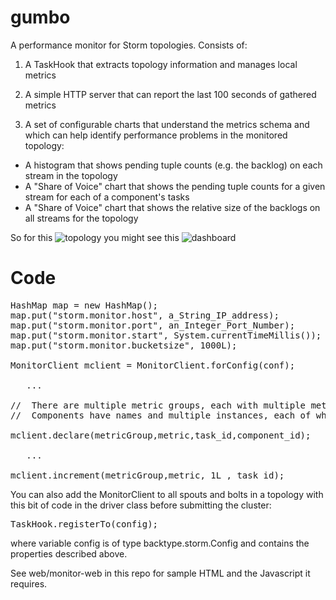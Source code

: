 gumbo
=====

A performance monitor for Storm topologies.  Consists of:

1) A TaskHook that extracts topology information and manages local metrics

2) A simple HTTP server that can report the last 100 seconds of gathered metrics

3) A set of configurable charts that understand the metrics schema and which can help identify performance problems in the monitored topology:

  - A histogram that shows pending tuple counts (e.g. the backlog) on each stream in the topology
  - A "Share of Voice" chart that shows the pending tuple counts for a given stream for each of a component's tasks
  - A "Share of Voice" chart that shows the relative size of the backlogs on all streams for the topology


So for this ![topology](https://github.com/chrisGerken/gumbo/blob/master/monitor/monitor/src/main/resources/IngesterTopology.png) you might see this ![dashboard](https://github.com/chrisGerken/gumbo/blob/master/monitor/monitor/src/main/resources/Gumbo.png)


Code
===
<pre>
HashMap map = new HashMap();
map.put("storm.monitor.host", a_String_IP_address);
map.put("storm.monitor.port", an_Integer_Port_Number);
map.put("storm.monitor.start", System.currentTimeMillis());  // should be the same for all calls
map.put("storm.monitor.bucketsize", 1000L);

MonitorClient mclient = MonitorClient.forConfig(conf);

   ...

//  There are multiple metric groups, each with multiple metrics.
//  Components have names and multiple instances, each of which has an integer ID
   
mclient.declare(metricGroup,metric,task_id,component_id);

   ...   
   
mclient.increment(metricGroup,metric, 1L , task_id);
</pre>

You can also add the MonitorClient to all spouts and bolts in a topology with this bit of code in the driver class before submitting the cluster:

<pre>
TaskHook.registerTo(config);
</pre>

where variable config is of type backtype.storm.Config and contains the properties described above.  

See web/monitor-web in this repo for sample HTML and the Javascript it requires. 
